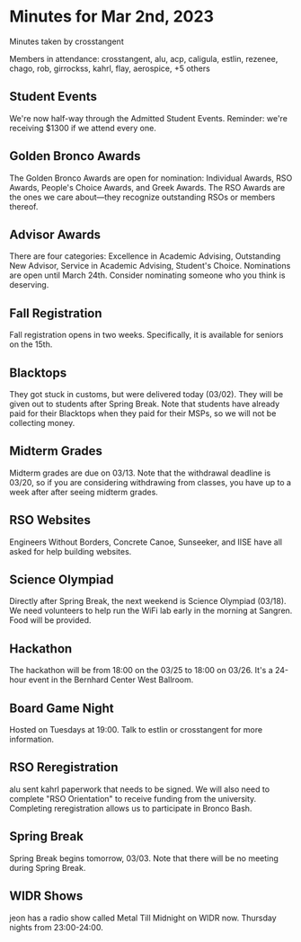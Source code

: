 # Minutes for Mar 2nd, 2023

Minutes taken by crosstangent

Members in attendance: crosstangent, alu, acp, caligula, estlin, rezenee, chago, rob, girrockss, kahrl, flay, aerospice, +5 others

## Student Events

We're now half-way through the Admitted Student Events. Reminder: we're receiving $1300 if we attend every one.

## Golden Bronco Awards

The Golden Bronco Awards are open for nomination: Individual Awards, RSO Awards, People's Choice Awards, and Greek Awards. The RSO Awards are the ones we care about—they recognize outstanding RSOs or members thereof.

## Advisor Awards

There are four categories: Excellence in Academic Advising, Outstanding New Advisor, Service in Academic Advising, Student's Choice. Nominations are open until March 24th. Consider nominating someone who you think is deserving.

## Fall Registration

Fall registration opens in two weeks. Specifically, it is available for seniors on the 15th.

## Blacktops

They got stuck in customs, but were delivered today (03/02). They will be given out to students after Spring Break. Note that students have already paid for their Blacktops when they paid for their MSPs, so we will not be collecting money.

## Midterm Grades

Midterm grades are due on 03/13. Note that the withdrawal deadline is 03/20, so if you are considering withdrawing from classes, you have up to a week after after seeing midterm grades.

## RSO Websites

Engineers Without Borders, Concrete Canoe, Sunseeker, and IISE have all asked for help building websites.

## Science Olympiad

Directly after Spring Break, the next weekend is Science Olympiad (03/18). We need volunteers to help run the WiFi lab early in the morning at Sangren. Food will be provided.

## Hackathon

The hackathon will be from 18:00 on the 03/25 to 18:00 on 03/26. It's a 24-hour event in the Bernhard Center West Ballroom.

## Board Game Night

Hosted on Tuesdays at 19:00. Talk to estlin or crosstangent for more information.

## RSO Reregistration

alu sent kahrl paperwork that needs to be signed. We will also need to complete "RSO Orientation" to receive funding from the university. Completing reregistration allows us to participate in Bronco Bash. 

## Spring Break

Spring Break begins tomorrow, 03/03. Note that there will be no meeting during Spring Break.

## WIDR Shows

jeon has a radio show called Metal Till Midnight on WIDR now. Thursday nights from 23:00-24:00.